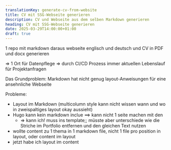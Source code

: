 ```yaml
---
translationKey: generate-cv-from-website
title: CV mit SSG-Webseite generieren
description: CV und Webseite aus dem selben Markdown generieren
heading: CV mit SSG-Webseite generieren
date: 2025-03-29T14:00:00+01:00
draft: true
---
```


1 repo mit markdown
daraus webseite englisch und deutsch
und CV in PDF und docx generieren

=> 1 Ort für Datenpflege
=> durch CI/CD Prozess immer aktuellen Lebenslauf für Projektanfragen

Das Grundproblem: Markdown hat nicht genug layout-Anweisungen für eine ansehnliche Webseite

Probleme: 
- Layout im Markdown (multicolumn style kann nicht wissen wann und wo in zweispaltiges layout okay aussieht)
- Hugo kann kein markdown inclue ==> kann nicht 1 seite machen mit den
  - => kann ich! muss ins template;; müsste aber unterschiede wie die Striche im Portfolio entfernen und den gleichen Text nutzen
- wollte content zu 1 thema in 1 markdown file, nicht 1 file pro position in layout, oder content im layout
- jetzt habe ich layout im content

